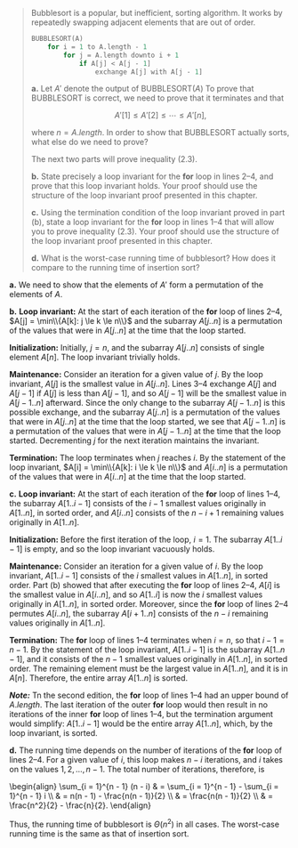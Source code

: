 > Bubblesort is a popular, but inefficient, sorting algorithm. It works by repeatedly swapping adjacent elements that are out of order.
>
> ```cpp
> BUBBLESORT(A)
>     for i = 1 to A.length - 1 
>         for j = A.length downto i + 1 
>             if A[j] < A[j - 1]
>                 exchange A[j] with A[j - 1]
> ```
>
> **a.** Let $A'$ denote the output of $\text{BUBBLESORT}(A)$ To prove that $\text{BUBBLESORT}$ is correct, we need to prove that it terminates and that
>
> $$A'[1] \le A'[2] \le \cdots \le A'[n], \tag{2.3}$$
>
> where $n = A.length$. In order to show that BUBBLESORT actually sorts, what else do we need to prove?
>
> The next two parts will prove inequality $\text{(2.3)}$.
>
> **b.** State precisely a loop invariant for the **for** loop in lines 2–4, and prove that this loop invariant holds. Your proof should use the structure of the loop invariant proof presented in this chapter.
>
> **c.** Using the termination condition of the loop invariant proved in part (b), state a loop invariant for the **for** loop in lines 1–4 that will allow you to prove inequality $\text{(2.3)}$. Your proof should use the structure of the loop invariant proof presented in this chapter.
>
> **d.** What is the worst-case running time of bubblesort? How does it compare to the running time of insertion sort?

**a.** We need to show that the elements of $A'$ form a permutation of the elements of $A$.

**b.** **Loop invariant:** At the start of each iteration of the **for** loop of lines 2–4, $A[j] = \min\\{A[k]: j \le k \le n\\}$ and the subarray $A[j..n]$ is a permutation of the values that were in $A[j..n]$ at the time that the loop started.

**Initialization:** Initially, $j = n$, and the subarray $A[j..n]$ consists of single element $A[n]$. The loop invariant trivially holds.

**Maintenance:** Consider an iteration for a given value of $j$. By the loop invariant, $A[j]$ is the smallest value in $A[j..n]$. Lines 3–4 exchange $A[j]$  and $A[j - 1]$ if $A[j]$ is less than $A[j - 1]$, and so $A[j - 1]$ will be the smallest value in $A[j - 1..n]$ afterward. Since the only change to the subarray $A[j - 1..n]$ is this possible exchange, and the subarray $A[j..n]$ is a permutation of the values that were in $A[j..n]$ at the time that the loop started, we see that $A[j - 1..n]$ is a permutation of the values that were in $A[j - 1..n]$ at the time that the loop started. Decrementing $j$ for the next iteration maintains the invariant.

**Termination:** The loop terminates when $j$ reaches $i$. By the statement of the loop invariant, $A[i] = \min\\{A[k]: i \le k \le n\\}$ and $A[i..n]$ is a permutation of the values that were in $A[i..n]$ at the time that the loop started.

**c.** **Loop invariant:** At the start of each iteration of the **for** loop of lines 1–4, the subarray $A[1..i - 1]$ consists of the $i - 1$ smallest values originally in $A[1..n]$, in sorted order, and $A[i..n]$ consists of the $n - i + 1$ remaining values originally in $A[1..n]$.

**Initialization:** Before the first iteration of the loop, $i = 1$. The subarray $A[1..i - 1]$ is empty, and so the loop invariant vacuously holds.

**Maintenance:** Consider an iteration for a given value of $i$. By the loop invariant, $A[1..i - 1]$ consists of the $i$ smallest values in $A[1..n]$, in sorted order. Part (b) showed that after executing the **for** loop of lines 2–4, $A[i]$ is the smallest value in $A[i..n]$, and so $A[1..i]$ is now the $i$ smallest values originally in $A[1..n]$, in sorted order. Moreover, since the **for** loop of lines 2–4 permutes $A[i..n]$, the subarray $A[i + 1..n]$ consists of the $n - i$ remaining values originally in $A[1..n]$.

**Termination:** The **for** loop of lines 1–4 terminates when $i = n$, so that $i - 1 = n - 1$. By the statement of the loop invariant, $A[1..i - 1]$ is the subarray $A[1..n - 1]$, and it consists of the $n - 1$ smallest values originally in $A[1..n]$, in sorted order. The remaining element must be the largest value in $A[1..n]$, and it is in $A[n]$. Therefore, the entire array $A[1..n]$ is sorted.

***Note:*** Tn the second edition, the **for** loop of lines 1–4 had an upper bound of $A.length$. The last iteration of the outer **for** loop would then result in no iterations of the inner **for** loop of lines 1–4, but the termination argument would simplify: $A[1..i - 1]$ would be the entire array $A[1..n]$, which, by the loop invariant, is sorted.

**d.** The running time depends on the number of iterations of the **for** loop of lines 2–4. For a given value of $i$, this loop makes $n - i$ iterations, and $i$ takes on the values $1, 2, \ldots, n - 1$. The total number of iterations, therefore, is

\begin{align}
\sum_{i = 1}^{n - 1} (n - i) 
    & = \sum_{i = 1}^{n - 1} - \sum_{i = 1}^{n - 1} i \\\\
    & = n(n - 1) - \frac{n(n - 1)}{2} \\\\
    & = \frac{n(n - 1)}{2} \\\\
    & = \frac{n^2}{2} - \frac{n}{2}.
\end{align}

Thus, the running time of bubblesort is $\Theta(n^2)$ in all cases. The worst-case running time is the same as that of insertion sort.
